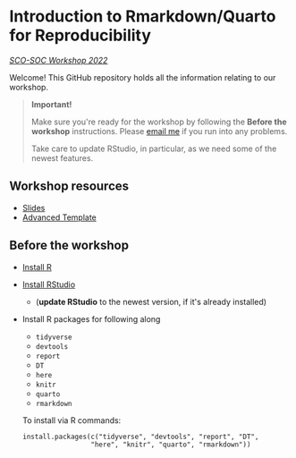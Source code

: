 # Introduction to Rmarkdown/Quarto for Reproducibility

*[SCO-SOC Workshop 2022](https://scosoc2022.wordpress.com/workshops/)*

Welcome! This GitHub repository holds all the information relating to our workshop.

> **Important!**
>
> Make sure you're ready for the workshop by following the **Before the workshop** 
> instructions. Please [email me](mailto:sel@steffilazerte.ca) if you run into any problems.
>
> Take care to update RStudio, in particular, as we need some of the newest 
> features.

## Workshop resources
- [Slides](http://steffilazerte.ca/intro_to_rmarkdown/intro_to_rmarkdown.html)
- [Advanced Template](http://steffilazerte.ca/intro_to_rmarkdown/example.qmd)

## Before the workshop

- [Install R](https://muug.ca/mirror/cran/)
- [Install RStudio](https://www.rstudio.com/products/rstudio/download/)
  - (**update RStudio** to the newest version, if it's already installed)
- Install R packages for following along
  - `tidyverse`
  - `devtools`
  - `report`
  - `DT`
  - `here`
  - `knitr`
  - `quarto`
  - `rmarkdown`
  
  To install via R commands:
  ```
  install.packages(c("tidyverse", "devtools", "report", "DT", 
                   "here", "knitr", "quarto", "rmarkdown"))
  ```
